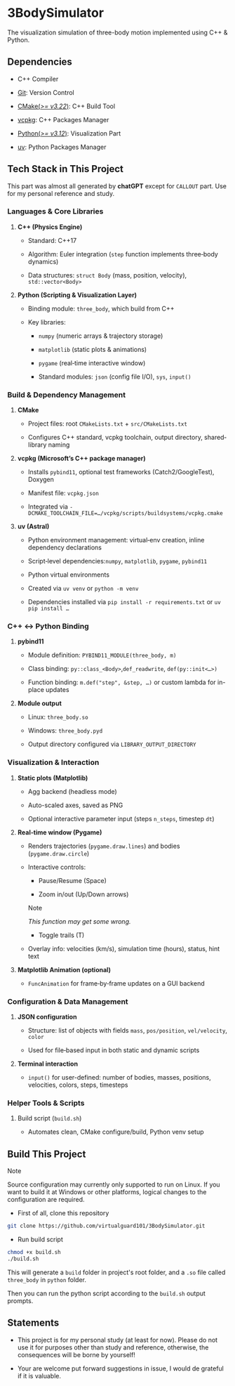 # 3BodySimulator

The visualization simulation of three-body motion implemented using C++ & Python.

## Dependencies

- C++ Compiler

- [Git](https://git-scm.com/): Version Control

- [CMake(*>= v3.22*)](https://cmake.org/documentation/): C++ Build Tool

- [vcpkg](https://learn.microsoft.com/zh-cn/vcpkg/): C++ Packages Manager

- [Python(*>= v3.12*)](https://www.python.org/): Visualization Part

- [uv](https://docs.astral.sh/uv/): Python Packages Manager

## Tech Stack in This Project

This part was almost all generated by **chatGPT** except for `CALLOUT` part. Use for my personal reference and study.

### Languages & Core Libraries

1. **C++ (Physics Engine)**

    - Standard: C++17

    - Algorithm: Euler integration (`step` function implements three‐body dynamics)

    - Data structures: `struct Body` (mass, position, velocity), `std::vector<Body>`

2. **Python (Scripting & Visualization Layer)**

    - Binding module: `three_body`, which build from C++

    - Key libraries:
        - `numpy` (numeric arrays & trajectory storage)

        - `matplotlib` (static plots & animations)

        - `pygame` (real‐time interactive window)

        - Standard modules: `json` (config file I/O), `sys`, `input()`

### Build & Dependency Management

1. **CMake**

    - Project files: root `CMakeLists.txt` + `src/CMakeLists.txt`

    - Configures C++ standard, vcpkg toolchain, output directory, shared‐library naming

2. **vcpkg (Microsoft’s C++ package manager)**

    - Installs `pybind11`, optional test frameworks (Catch2/GoogleTest), Doxygen

    - Manifest file: `vcpkg.json`

    - Integrated via `-DCMAKE_TOOLCHAIN_FILE=…/vcpkg/scripts/buildsystems/vcpkg.cmake`

3. **uv (Astral)**

    - Python environment management: virtual‐env creation, inline dependency declarations

    - Script‐level dependencies:`numpy`, `matplotlib`, `pygame`, `pybind11`

    - Python virtual environments

    - Created via `uv venv` or `python -m venv`

    - Dependencies installed via `pip install -r requirements.txt` or `uv pip install …`

### C++ ↔ Python Binding
1. **pybind11**

    - Module definition: `PYBIND11_MODULE(three_body, m)`

    - Class binding: `py::class_<Body>`,`def_readwrite`, `def(py::init<…>)`

    - Function binding: `m.def("step", &step, …)` or custom lambda for in-place updates

2. **Module output**

    - Linux: `three_body.so`

    - Windows: `three_body.pyd`

    - Output directory configured via `LIBRARY_OUTPUT_DIRECTORY`

### Visualization & Interaction
1. **Static plots (Matplotlib)**

    - Agg backend (headless mode)

    - Auto-scaled axes, saved as PNG

    - Optional interactive parameter input (steps `n_steps`, timestep `dt`)

2. **Real‐time window (Pygame)**

    - Renders trajectories (`pygame.draw.lines`) and bodies (`pygame.draw.circle`)

    - Interactive controls:

        - Pause/Resume (Space)

        - Zoom in/out (Up/Down arrows)
        >[!NOTE]  
        >*This function may get some wrong.*

        - Toggle trails (T)

    - Overlay info: velocities (km/s), simulation time (hours), status, hint text

3. **Matplotlib Animation (optional)**

    - `FuncAnimation` for frame‐by‐frame updates on a GUI backend

### Configuration & Data Management
1. **JSON configuration**

    - Structure: list of objects with fields `mass`, `pos/position`, `vel/velocity`, `color`

    - Used for file‐based input in both static and dynamic scripts

2. **Terminal interaction**

    - `input()` for user-defined: number of bodies, masses, positions, velocities, colors, steps, timesteps

### Helper Tools & Scripts
1. Build script (`build.sh`)

    - Automates clean, CMake configure/build, Python venv setup

## Build This Project

>[!NOTE]
>Source configuration may currently only supported to run on Linux. If you want to build it at Windows or other platforms, logical changes to the configuration are required.

- First of all, clone this repository
```bash
git clone https://github.com/virtualguard101/3BodySimulator.git
```

- Run build script
```bash
chmod +x build.sh
./build.sh
```

This will generate a `build` folder in project's root folder, and a `.so` file called `three_body` in `python` folder.

Then you can run the python script according to the `build.sh` output prompts.

## Statements

- This project is for my personal study (at least for now). Please do not use it for purposes other than study and reference, otherwise, the consequences will be borne by yourself!

- Your are welcome put forward suggestions in issue, I would de grateful if it is valuable.
